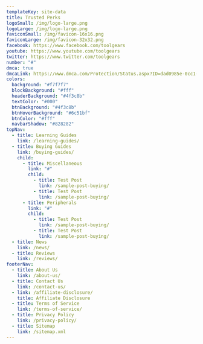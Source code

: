```yaml
---
templateKey: site-data
title: Trusted Perks
logoSmall: /img/logo-large.png
logoLarge: /img/logo-large.png
faviconSmall: /img/favicon-16x16.png
faviconLarge: /img/favicon-32x32.png
facebook: https://www.facebook.com/toolgears
youtube: https://www.youtube.com/toolgears
twitter: https://www.twitter.com/toolgears
number: "#"
dmca: true
dmcaLink: https://www.dmca.com/Protection/Status.aspx?ID=dad0985e-0cc1-450e-a9ce-a1a8b7296e4b
colors:
  background: "#f7f7f7"
  blockBackground: "#fff"
  headerBackground: "#4f3c8b"
  textColor: "#000"
  btnBackground: "#4f3c8b"
  btnHoverBackground: "#6c51bf"
  btnColor: "#fff"
  navbarShadow: "#828282"
topNav:
  - title: Learning Guides
    link: /learning-guides/
  - title: Buying Guides
    link: /buying-guides/
    child:
      - title: Miscellaneous
        link: "#"
        child:
          - title: Test Post
            link: /sample-post-buying/
          - title: Test Post
            link: /sample-post-buying/
      - title: Peripherals
        link: "#"
        child:
          - title: Test Post
            link: /sample-post-buying/
          - title: Test Post
            link: /sample-post-buying/
  - title: News
    link: /news/
  - title: Reviews
    link: /reviews/
footerNav:
  - title: About Us
    link: /about-us/
  - title: Contact Us
    link: /contact-us/
  - link: /affiliate-disclosure/
    title: Affiliate Disclosure
  - title: Terms of Service
    link: /terms-of-service/
  - title: Privacy Policy
    link: /privacy-policy/
  - title: Sitemap
    link: /sitemap.xml
---
```

